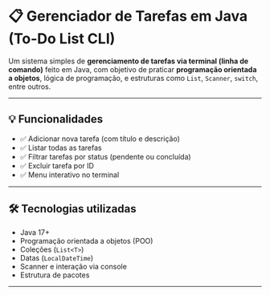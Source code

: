 # 📋 Gerenciador de Tarefas em Java (To-Do List CLI)

Um sistema simples de **gerenciamento de tarefas via terminal (linha de comando)** feito em Java, com objetivo de praticar **programação orientada a objetos**, lógica de programação, e estruturas como `List`, `Scanner`, `switch`, entre outros.

---

## 💡 Funcionalidades

- ✅ Adicionar nova tarefa (com título e descrição)
- ✅ Listar todas as tarefas
- ✅ Filtrar tarefas por status (pendente ou concluída)
- ✅ Excluir tarefa por ID
- ✅ Menu interativo no terminal

---

## 🛠️ Tecnologias utilizadas

- Java 17+
- Programação orientada a objetos (POO)
- Coleções (`List<T>`)
- Datas (`LocalDateTime`)
- Scanner e interação via console
- Estrutura de pacotes

---
